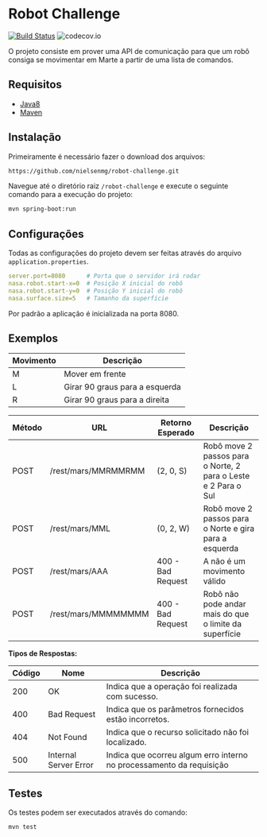 # Robot Challenge
[![Build Status](https://travis-ci.org/nielsenmg/robot-challenge.svg?branch=master)](https://travis-ci.org/nielsenmg/robot-challenge)
![codecov.io](https://codecov.io/github/nielsenmg/robot-challenge/coverage.svg?branch=master)

O projeto consiste em prover uma API de comunicação para que um robô consiga se movimentar em Marte a partir de uma lista de comandos.
## Requisitos

- [Java8](http://www.oracle.com/technetwork/java/javase/downloads/index-jsp-138363.html)
- [Maven](https://maven.apache.org/)

## Instalação

Primeiramente é necessário fazer o download dos arquivos:

```bash
https://github.com/nielsenmg/robot-challenge.git
```

Navegue até o diretório raiz `/robot-challenge` e execute o seguinte comando para a execução do projeto:
```bash
mvn spring-boot:run
```

## Configurações
Todas as configurações do projeto devem ser feitas através do arquivo `application.properties`.

```yaml
server.port=8080      # Porta que o servidor irá rodar
nasa.robot.start-x=0  # Posição X inicial do robô
nasa.robot.start-y=0  # Posição Y inicial do robô
nasa.surface.size=5   # Tamanho da superfície
```

Por padrão a aplicação é inicializada na porta 8080.

## Exemplos

| Movimento | Descrição                      | 
|-----------|--------------------------------|
| M         | Mover em frente                |
| L         | Girar 90 graus para a esquerda |
| R         | Girar 90 graus para a direita  |

| Método  | URL                  | Retorno Esperado  | Descrição                                                      |
|---------|----------------------|-------------------|----------------------------------------------------------------|
| POST    | /rest/mars/MMRMMRMM  | (2, 0, S)         | Robô move 2 passos para o Norte, 2 para o Leste e 2 Para o Sul |
| POST    | /rest/mars/MML       | (0, 2, W)         | Robô move 2 passos para o Norte e gira para a esquerda         |
| POST    | /rest/mars/AAA       | 400 - Bad Request | A não é um movimento válido                                    |
| POST    | /rest/mars/MMMMMMMM  | 400 - Bad Request | Robô não pode andar mais do que o limite da superfície         |

**Tipos de Respostas:**

| Código | Nome                   | Descrição                                                            |
|--------|------------------------|----------------------------------------------------------------------| 
|200     | OK                     | Indica que a operação foi realizada com sucesso.                     |
|400     | Bad Request            | Indica que os parâmetros fornecidos estão incorretos.                |
|404     | Not Found              | Indica que o recurso solicitado não foi localizado.                  |
|500     | Internal Server Error  | Indica que ocorreu algum erro interno no processamento da requisição |
 

## Testes
Os testes podem ser executados através do comando:
```bash
mvn test
```